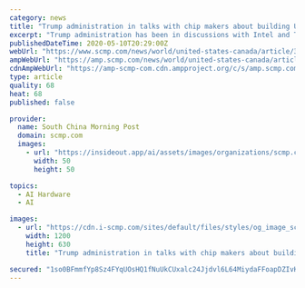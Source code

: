 ```yaml
---
category: news
title: "Trump administration in talks with chip makers about building US factories, amid coronavirus tensions with China"
excerpt: "Trump administration has been in discussions with Intel and Taiwan Semiconductor Manufacturing Co over improving domestic sources for microelectronics."
publishedDateTime: 2020-05-10T20:29:00Z
webUrl: "https://www.scmp.com/news/world/united-states-canada/article/3083736/trump-administration-talks-chip-makers-about"
ampWebUrl: "https://amp.scmp.com/news/world/united-states-canada/article/3083736/trump-administration-talks-chip-makers-about"
cdnAmpWebUrl: "https://amp-scmp-com.cdn.ampproject.org/c/s/amp.scmp.com/news/world/united-states-canada/article/3083736/trump-administration-talks-chip-makers-about"
type: article
quality: 68
heat: 68
published: false

provider:
  name: South China Morning Post
  domain: scmp.com
  images:
    - url: "https://insideout.app/ai/assets/images/organizations/scmp.com-50x50.jpg"
      width: 50
      height: 50

topics:
  - AI Hardware
  - AI

images:
  - url: "https://cdn.i-scmp.com/sites/default/files/styles/og_image_scmp_coronavirus_generic/public/d8/images/methode/2020/05/11/459d10fa-92fc-11ea-ae0d-0e69ba128e68_image_hires_042852.jpg?itok=Puf1c9sB&v=1589142542"
    width: 1200
    height: 630
    title: "Trump administration in talks with chip makers about building US factories, amid coronavirus tensions with China"

secured: "1so0BFmmfYp8Sz4FYqUOsHQ1fNuUkCUxalc24Jjdvl6L64MiydaFFoapDZIvKAwrIM+IQ1IJ+YOeGjOiAnq4sksJIs010PTIf2e7niDa97IvFOWyMRu17uBRXX6H8HGVWtsxcBcp9dPP8Rz0VKKlbRBWn7ZfNZkvV2evIweBkc52u1J0dh3hY9G8ILtmxfQjUWaMJF8t729wIrWVCxLZkxF4ILzBpNoDBqjjIRThTBYo2K/s7A+aMuUulbAuZl3K6Ol9Cf18JXH05ESO9Ls8Sc7XoKDdAz9cRVXa3Af9Yl9fjEyBUZoBtiD+NC6tG/wF1zLw9VwYstkiq1RxYN5IebZXWTQuvMmXBDci2ob6TA1K612QxAGhoCS133BKPxnV5Xcf08qiK1B7cLxlDsnFOjcmqKX4iymLGmFPn81UWBeQjVRCjmKPjj0XMhqg6aJGHQ5p8ICQ22G5lBBPrzguJt7t+O8FxsPDREVxIZ3ejzI=;3Ib6gmQGeexBMCehCXh65A=="
---
```


